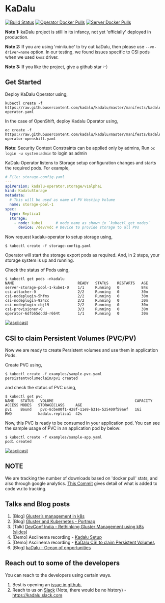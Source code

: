 # KaDalu

[![Build Status](https://travis-ci.org/kadalu/kadalu.svg?branch=master)](https://travis-ci.org/kadalu/kadalu)
[![Operator Docker Pulls](https://img.shields.io/docker/pulls/kadalu/kadalu-operator.svg?label=DockerPulls%20Operator)](https://img.shields.io/docker/pulls/kadalu/kadalu-operator.svg)
[![Server Docker Pulls](https://img.shields.io/docker/pulls/kadalu/kadalu-server.svg?label=DockerPulls%20Server)](https://img.shields.io/docker/pulls/kadalu/kadalu-server.svg)

**Note 1:** kaDalu project is still in its infancy, not yet 'officially' deployed in production.

**Note 2:** If you are using 'minikube' to try out kaDalu, then please use
`--vm-driver=none` option. In our testing, we found issues specific to CSI pods
when we used `kvm2` driver.

**Note 3:** If you like the project, give a github star :-)


## Get Started

Deploy KaDalu Operator using,

```
kubectl create -f https://raw.githubusercontent.com/kadalu/kadalu/master/manifests/kadalu-operator.yaml
```

In the case of OpenShift, deploy Kadalu Operator using,

```
oc create -f https://raw.githubusercontent.com/kadalu/kadalu/master/manifests/kadalu-operator-openshift.yaml
```

**Note:** Security Context Constraints can be applied only by admins,
Run `oc login -u system:admin` to login as admin

KaDalu Operator listens to Storage setup configuration changes and
starts the required pods. For example,

```yaml
# File: storage-config.yaml
---
apiVersion: kadalu-operator.storage/v1alpha1
kind: KadaluStorage
metadata:
  # This will be used as name of PV Hosting Volume
  name: storage-pool-1
spec:
  type: Replica1
  storage:
    - node: kube1      # node name as shown in `kubectl get nodes`
      device: /dev/vdc # Device to provide storage to all PVs
```

Now request kadalu-operator to setup storage using,

```
$ kubectl create -f storage-config.yaml
```

Operator will start the storage export pods as required. And, in 2 steps,
your storage system is up and running.

Check the status of Pods using,

```
$ kubectl get pods -nkadalu
NAME                             READY   STATUS    RESTARTS   AGE
server-storage-pool-1-kube1-0    1/1     Running   0          84s
csi-attacher-0                   2/2     Running   0          30m
csi-nodeplugin-5hfms             2/2     Running   0          30m
csi-nodeplugin-924cc             2/2     Running   0          30m
csi-nodeplugin-cbjl9             2/2     Running   0          30m
csi-provisioner-0                3/3     Running   0          30m
operator-6dfb65dcdd-r664t        1/1     Running   0          30m
```


[![asciicast](https://asciinema.org/a/259949.svg)](https://asciinema.org/a/259949)


## CSI to claim Persistent Volumes (PVC/PV)

Now we are ready to create Persistent volumes and use them in
application Pods.

Create PVC using,

```
$ kubectl create -f examples/sample-pvc.yaml
persistentvolumeclaim/pv1 created
```

and check the status of PVC using,

```
$ kubectl get pvc
NAME   STATUS   VOLUME                                     CAPACITY   ACCESS MODES   STORAGECLASS     AGE
pv1    Bound    pvc-8cbe80f1-428f-11e9-b31e-525400f59aef   1Gi        RWO            kadalu.replica1  42s
```

Now, this PVC is ready to be consumed in your application pod. You can see the
sample usage of PVC in an application pod by below:

```
$ kubectl create -f examples/sample-app.yaml
pod1 created
```

[![asciicast](https://asciinema.org/a/259951.svg)](https://asciinema.org/a/259951)

## NOTE

We are tracking the number of downloads based on 'docker pull' stats, and also
through google analytics. [This Commit](https://github.com/kadalu/kadalu/commit/cbc83fd751bf0221e22b61bd6ebad4af40e38275) gives detail of what is added to code w.r.to tracking.

## Talks and Blog posts

1. [Blog] [Gluster’s management in k8s](https://medium.com/@tumballi/glusters-management-in-k8s-13020a561962)
2. [Blog] [Gluster and Kubernetes - Portmap](https://aravindavk.in/blog/gluster-and-k8s-portmap/)
3. [Talk] [DevConf India - Rethinking Gluster Management using k8s](https://devconfin19.sched.com/event/RVPw/rethinking-gluster-management-using-k8s) ([slides](doc/rethinking-gluster-management-using-k8s.pdf))
4. [Demo] Asciinema recording - [Kadalu Setup](https://asciinema.org/a/259949)
5. [Demo] Asciinema recording - [KaDalu CSI to claim Persistent Volumes](https://asciinema.org/a/259951)
6. [Blog] [kaDalu - Ocean of opportunities](https://medium.com/@tumballi/kadalu-ocean-of-potential-in-k8s-storage-a07be1b8b961?source=friends_link&sk=d2499bc1e7433fd18c93c34c796e1a11&utm_source=github)

## Reach out to some of the developers

You can reach to the developers using certain ways.

1. Best is opening an [issue in github.](https://github.com/kadalu/kadalu/issues)
2. Reach to us on [Slack](https://join.slack.com/t/kadalu/shared_invite/enQtNzg1ODQ0MDA5NTM2LWMzMTc5ZTJmMjk4MzI0YWVhOGFlZTJjZjY5MDNkZWI0Y2VjMDBlNzVkZmI1NWViN2U3MDNlNDJhNjE5OTBlOGU) (Note, there would be no history) - https://kadalu.slack.com
